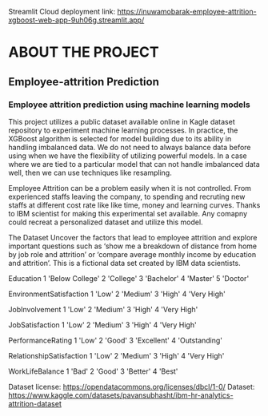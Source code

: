 Streamlit Cloud deployment link: https://inuwamobarak-employee-attrition-xgboost-web-app-9uh06g.streamlit.app/

# ABOUT THE PROJECT

## Employee-attrition Prediction

### Employee attrition prediction using machine learning models

This project utilizes a public dataset available online in Kagle dataset repository to experiment machine learning processes. In practice, the XGBoost algorithm is selected for model building due to its ability in handling imbalanced data. We do not need to always balance data before using when we have the flexibility of utilizing powerful models. In a case where we are tied to a particular model that can not handle imbalanced data well, then we can use techniques like resampling.

Employee Attrition can be a problem easily when it is not controlled. From experienced staffs leaving the company, to spending and recruting new staffs at different cost rate like like time, money and learning curves. Thanks to IBM scientist for making this experimental set available. Any comapny could recreat a personalized dataset and utilize this model. 

The Dataset
Uncover the factors that lead to employee attrition and explore important questions such as ‘show me a breakdown of distance from home by job role and attrition’ or ‘compare average monthly income by education and attrition’. This is a fictional data set created by IBM data scientists.

Education
1 'Below College'
2 'College'
3 'Bachelor'
4 'Master'
5 'Doctor'

EnvironmentSatisfaction
1 'Low'
2 'Medium'
3 'High'
4 'Very High'

JobInvolvement
1 'Low'
2 'Medium'
3 'High'
4 'Very High'

JobSatisfaction
1 'Low'
2 'Medium'
3 'High'
4 'Very High'

PerformanceRating
1 'Low'
2 'Good'
3 'Excellent'
4 'Outstanding'

RelationshipSatisfaction
1 'Low'
2 'Medium'
3 'High'
4 'Very High'

WorkLifeBalance
1 'Bad'
2 'Good'
3 'Better'
4 'Best'


Dataset license: https://opendatacommons.org/licenses/dbcl/1-0/
Dataset: https://www.kaggle.com/datasets/pavansubhasht/ibm-hr-analytics-attrition-dataset

